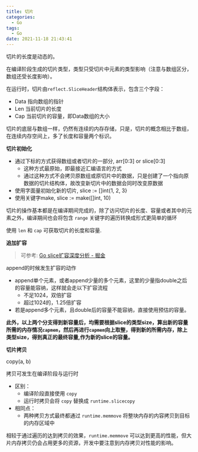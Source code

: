 ```yaml
---
title: 切片
categories:
  - Go
tags:
  - Go
date: 2021-11-18 21:43:41
---
```


切片的长度是动态的。

在编译阶段生成的切片类型，类型只受切片中元素的类型影响（注意与数组区分，数组还受长度影响）。

在运行时，切片由`reflect.SliceHeader`结构体表示，包含三个字段：

* Data 指向数组的指针
* Len 当前切片的长度
* Cap 当前切片的容量，即Data数组的大小

切片的底层与数组一样，仍然有连续的内存存储，只是，切片的概念相比于数组，在连续内存空间上，多了长度和容量两个标识。



**切片初始化**

* 通过下标的方式获得数组或者切片的一部分, arr[0:3] or slice[0:3]
    - 这种方式最原始，即最接近汇编语言的方式
    - 通过这种方式不会拷贝原数组或原切片中的数据，只是创建了一个指向原数据的切片结构体，故改变新切片中的数据会同时改变原数据
* 使用字面量初始化新的切片, slice := []int{1, 2, 3}
* 使用关键字make, slice := make([]int, 10)



切片的操作基本都是在编译期间完成的，除了访问切片的长度、容量或者其中的元素之外，编译期间也会将包含 `range` 关键字的遍历转换成形式更简单的循环



使用 `len` 和 `cap` 可获取切片的长度和容量.



**追加扩容**

>  可参考:  [Go slice扩容深度分析 - 掘金](https://juejin.cn/post/6844903812331732999)

append的时候发生扩容的动作

- append单个元素，或者append少量的多个元素，这里的少量指double之后的容量能容纳，这样就会走以下扩容流程
    - 不足1024，双倍扩容
    - 超过1024的，1.25倍扩容
- 若是append多个元素，且double后的容量不能容纳，直接使用预估的容量。

**此外，以上两个分支得到新容量后，均需要根据slice的类型size，算出新的容量所需的内存情况`capmem`，然后再进行`capmem`向上取整，得到新的所需内存，除上类型size，得到真正的最终容量,作为新的slice的容量。**



**切片拷贝**

copy(a, b)

拷贝可发生在编译阶段与运行时

* 区别：
    * 编译阶段直接使用 `copy`
    * 运行时拷贝会将 `copy` 替换成 `runtime.slicecopy`
* 相同点：
    *  两种拷贝方式最终都通过 `runtime.memmove` 将整块内存的内容拷贝到目标的内存区域中

相较于通过遍历的达到拷贝的效果，`runtime.memmove` 可以达到更高的性能，但大片内存拷贝仍会占用更多的资源，开发中要注意到内存拷贝对性能的影响。

